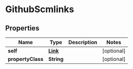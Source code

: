 

# GithubScmlinks


## Properties

| Name | Type | Description | Notes |
|------------ | ------------- | ------------- | -------------|
|**self** | [**Link**](Link.md) |  |  [optional] |
|**propertyClass** | **String** |  |  [optional] |



